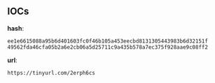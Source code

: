 
## IOCs

__hash__:

```text
ee1e6615088a95b6d401603fc0f46b105a453eecbd8131305443983b6d32151f
49562fda46cfa05b2a6e2cb06a5d25711c9a435b578a7ec375f928aae9c08ff2
```
__url__:

```text
https://tinyurl.com/2erph6cs
```